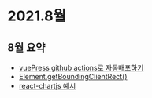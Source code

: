 # 2021.8월

## 8월 요약

- [vuePress github actions로 자동배포하기](https://kyounghwan01.github.io/blog/Vue/vuepress/vuepress-github-actions/)
- [Element.getBoundingClientRect()](https://kyounghwan01.github.io/blog/JS/JSbasic/getBoundingClientRect/)
- [react-chartjs 예시](https://kyounghwan01.github.io/blog/React/chart-js/)